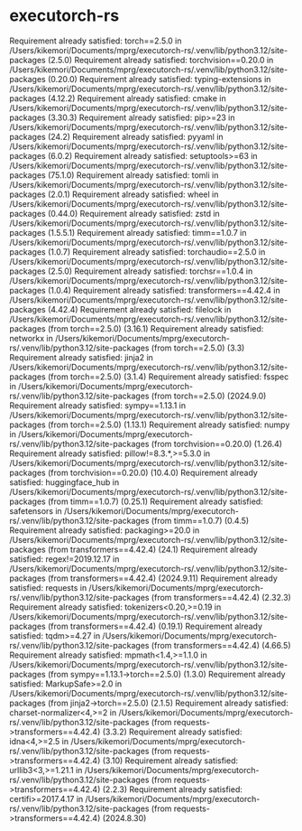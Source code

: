 # executorch-rs

Requirement already satisfied: torch==2.5.0 in /Users/kikemori/Documents/mprg/executorch-rs/.venv/lib/python3.12/site-packages (2.5.0)
Requirement already satisfied: torchvision==0.20.0 in /Users/kikemori/Documents/mprg/executorch-rs/.venv/lib/python3.12/site-packages (0.20.0)
Requirement already satisfied: typing-extensions in /Users/kikemori/Documents/mprg/executorch-rs/.venv/lib/python3.12/site-packages (4.12.2)
Requirement already satisfied: cmake in /Users/kikemori/Documents/mprg/executorch-rs/.venv/lib/python3.12/site-packages (3.30.3)
Requirement already satisfied: pip>=23 in /Users/kikemori/Documents/mprg/executorch-rs/.venv/lib/python3.12/site-packages (24.2)
Requirement already satisfied: pyyaml in /Users/kikemori/Documents/mprg/executorch-rs/.venv/lib/python3.12/site-packages (6.0.2)
Requirement already satisfied: setuptools>=63 in /Users/kikemori/Documents/mprg/executorch-rs/.venv/lib/python3.12/site-packages (75.1.0)
Requirement already satisfied: tomli in /Users/kikemori/Documents/mprg/executorch-rs/.venv/lib/python3.12/site-packages (2.0.1)
Requirement already satisfied: wheel in /Users/kikemori/Documents/mprg/executorch-rs/.venv/lib/python3.12/site-packages (0.44.0)
Requirement already satisfied: zstd in /Users/kikemori/Documents/mprg/executorch-rs/.venv/lib/python3.12/site-packages (1.5.5.1)
Requirement already satisfied: timm==1.0.7 in /Users/kikemori/Documents/mprg/executorch-rs/.venv/lib/python3.12/site-packages (1.0.7)
Requirement already satisfied: torchaudio==2.5.0 in /Users/kikemori/Documents/mprg/executorch-rs/.venv/lib/python3.12/site-packages (2.5.0)
Requirement already satisfied: torchsr==1.0.4 in /Users/kikemori/Documents/mprg/executorch-rs/.venv/lib/python3.12/site-packages (1.0.4)
Requirement already satisfied: transformers==4.42.4 in /Users/kikemori/Documents/mprg/executorch-rs/.venv/lib/python3.12/site-packages (4.42.4)
Requirement already satisfied: filelock in /Users/kikemori/Documents/mprg/executorch-rs/.venv/lib/python3.12/site-packages (from torch==2.5.0) (3.16.1)
Requirement already satisfied: networkx in /Users/kikemori/Documents/mprg/executorch-rs/.venv/lib/python3.12/site-packages (from torch==2.5.0) (3.3)
Requirement already satisfied: jinja2 in /Users/kikemori/Documents/mprg/executorch-rs/.venv/lib/python3.12/site-packages (from torch==2.5.0) (3.1.4)
Requirement already satisfied: fsspec in /Users/kikemori/Documents/mprg/executorch-rs/.venv/lib/python3.12/site-packages (from torch==2.5.0) (2024.9.0)
Requirement already satisfied: sympy==1.13.1 in /Users/kikemori/Documents/mprg/executorch-rs/.venv/lib/python3.12/site-packages (from torch==2.5.0) (1.13.1)
Requirement already satisfied: numpy in /Users/kikemori/Documents/mprg/executorch-rs/.venv/lib/python3.12/site-packages (from torchvision==0.20.0) (1.26.4)
Requirement already satisfied: pillow!=8.3.*,>=5.3.0 in /Users/kikemori/Documents/mprg/executorch-rs/.venv/lib/python3.12/site-packages (from torchvision==0.20.0) (10.4.0)
Requirement already satisfied: huggingface_hub in /Users/kikemori/Documents/mprg/executorch-rs/.venv/lib/python3.12/site-packages (from timm==1.0.7) (0.25.1)
Requirement already satisfied: safetensors in /Users/kikemori/Documents/mprg/executorch-rs/.venv/lib/python3.12/site-packages (from timm==1.0.7) (0.4.5)
Requirement already satisfied: packaging>=20.0 in /Users/kikemori/Documents/mprg/executorch-rs/.venv/lib/python3.12/site-packages (from transformers==4.42.4) (24.1)
Requirement already satisfied: regex!=2019.12.17 in /Users/kikemori/Documents/mprg/executorch-rs/.venv/lib/python3.12/site-packages (from transformers==4.42.4) (2024.9.11)
Requirement already satisfied: requests in /Users/kikemori/Documents/mprg/executorch-rs/.venv/lib/python3.12/site-packages (from transformers==4.42.4) (2.32.3)
Requirement already satisfied: tokenizers<0.20,>=0.19 in /Users/kikemori/Documents/mprg/executorch-rs/.venv/lib/python3.12/site-packages (from transformers==4.42.4) (0.19.1)
Requirement already satisfied: tqdm>=4.27 in /Users/kikemori/Documents/mprg/executorch-rs/.venv/lib/python3.12/site-packages (from transformers==4.42.4) (4.66.5)
Requirement already satisfied: mpmath<1.4,>=1.1.0 in /Users/kikemori/Documents/mprg/executorch-rs/.venv/lib/python3.12/site-packages (from sympy==1.13.1->torch==2.5.0) (1.3.0)
Requirement already satisfied: MarkupSafe>=2.0 in /Users/kikemori/Documents/mprg/executorch-rs/.venv/lib/python3.12/site-packages (from jinja2->torch==2.5.0) (2.1.5)
Requirement already satisfied: charset-normalizer<4,>=2 in /Users/kikemori/Documents/mprg/executorch-rs/.venv/lib/python3.12/site-packages (from requests->transformers==4.42.4) (3.3.2)
Requirement already satisfied: idna<4,>=2.5 in /Users/kikemori/Documents/mprg/executorch-rs/.venv/lib/python3.12/site-packages (from requests->transformers==4.42.4) (3.10)
Requirement already satisfied: urllib3<3,>=1.21.1 in /Users/kikemori/Documents/mprg/executorch-rs/.venv/lib/python3.12/site-packages (from requests->transformers==4.42.4) (2.2.3)
Requirement already satisfied: certifi>=2017.4.17 in /Users/kikemori/Documents/mprg/executorch-rs/.venv/lib/python3.12/site-packages (from requests->transformers==4.42.4) (2024.8.30)